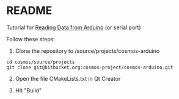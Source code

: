 # README #

Tutorial for [Reading Data from Arduino](https://docs.google.com/document/d/1nrOId7-6iBiTzjoFnFobEZpwlmBhdKSEu3mWkHiQ094/#heading=h.yi6izp7x6ipy) (or serial port)

Follow these steps:

1. Clone the repository to <cosmos>/source/projects/cosmos-arduino

```
cd cosmos/source/projects
git clone git@bitbucket.org:cosmos-project/cosmos-arduino.git
```

2. Open the file CMakeLists.txt in Qt Creator 

3. Hit "Build"
 
